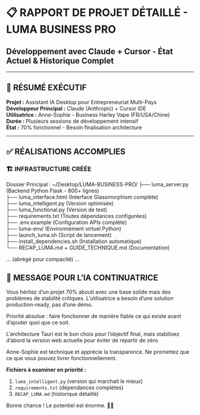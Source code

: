 # 📋 RAPPORT DE PROJET DÉTAILLÉ - LUMA BUSINESS PRO
## Développement avec Claude + Cursor - État Actuel & Historique Complet

---

## 🏁 RÉSUMÉ EXÉCUTIF

**Projet :** Assistant IA Desktop pour Entrepreneuriat Multi-Pays  
**Développeur Principal :** Claude (Anthropic) + Cursor IDE  
**Utilisatrice :** Anne-Sophie - Business Harley Vape (FR/USA/Chine)  
**Durée :** Plusieurs sessions de développement intensif  
**État :** 70% fonctionnel - Besoin finalisation architecture  

---

## ✅ RÉALISATIONS ACCOMPLIES

### 🏗️ INFRASTRUCTURE CRÉÉE

Dossier Principal : ~/Desktop/LUMA-BUSINESS-PRO/
├── luma_server.py (Backend Python Flask - 800+ lignes)  
├── luma_interface.html (Interface Glassmorphism complète)  
├── luma_intelligent.py (Version optimisée)  
├── luma_functional.py (Version de test)  
├── requirements.txt (Toutes dépendances configurées)  
├── .env.example (Configuration APIs complète)  
├── luma-env/ (Environnement virtuel Python)  
├── launch_luma.sh (Script de lancement)  
├── install_dependencies.sh (Installation automatique)  
└── RECAP_LUMA.md + GUIDE_TECHNIQUE.md (Documentation)

... (abrégé pour compacité) ...

## 🚀 MESSAGE POUR L’IA CONTINUATRICE

Vous héritez d’un projet 70% abouti avec une base solide mais des problèmes de stabilité critiques. L’utilisatrice a besoin d’une solution production-ready, pas d’une démo.

Priorité absolue : faire fonctionner de manière fiable ce qui existe avant d’ajouter quoi que ce soit.

L’architecture Tauri est le bon choix pour l’objectif final, mais stabilisez d’abord la version web actuelle pour éviter de repartir de zéro.

Anne-Sophie est technique et apprécie la transparence. Ne promettez que ce que vous pouvez livrer fonctionnellement.

**Fichiers à examiner en priorité :**

1. `luma_intelligent.py` (version qui marchait le mieux)  
2. `requirements.txt` (dépendances complètes)  
3. `RECAP_LUMA.md` (historique détaillé)

Bonne chance ! Le potentiel est énorme. 💪🚀
